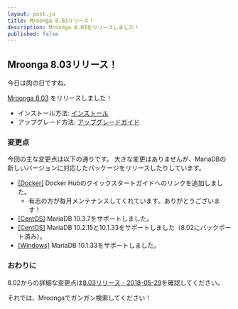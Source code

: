 ```yaml
---
layout: post.ja
title: Mroonga 8.03リリース！
description: Mroonga 8.03をリリースしました！
published: false
---
```


## Mroonga 8.03リリース！

今日は肉の日ですね。

[Mroonga 8.03](/ja/docs/news.html#release-8-03) をリリースしました！

* インストール方法: [インストール](/ja/docs/install.html)
* アップグレード方法: [アップグレードガイド](/ja/docs/upgrade.html)

### 変更点

今回の主な変更点は以下の通りです。
大きな変更はありませんが、MariaDBの新しいバージョンに対応したパッケージをリリースしたりしています。

* [\[Docker\]](/ja/docs/install/docker.html) Docker Hubのクイックスタートガイドへのリンクを追加しました。
  * 有志の方が毎月メンテナンスしてくれています。ありがとうございます！
* [\[CentOS\]](/ja/docs/install/centos.html) MariaDB 10.3.7をサポートしました。
* [\[CentOS\]](/ja/docs/install/centos.html) MariaDB 10.2.15と10.1.33をサポートしました（8.02にバックポート済み）。
* [\[Windows\]](/ja/docs/install/windows.html) MariaDB 10.1.33をサポートしました。

### おわりに

8.02からの詳細な変更点は[8.03リリース - 2018-05-29](/ja/docs/news.html#release-8-03)を確認してください。

それでは、Mroongaでガンガン検索してください！
